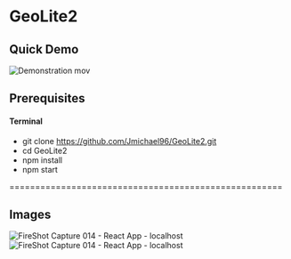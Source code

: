 # GeoLite2
## Quick Demo
![Demonstration mov](https://user-images.githubusercontent.com/82400552/160503324-4cdaad9e-f1d7-4879-a5a7-07cd381f976e.gif)

## Prerequisites
#### Terminal
- git clone https://github.com/Jmichael96/GeoLite2.git
- cd GeoLite2
- npm install 
- npm start

=====================================================
## Images
![FireShot Capture 014 - React App - localhost](https://user-images.githubusercontent.com/82400552/160499132-5115f725-c392-493a-b122-6cce0ced4147.png)
![FireShot Capture 014 - React App - localhost](https://user-images.githubusercontent.com/82400552/160499141-f217e291-972d-4b89-9012-980aa854b2ba.png)
